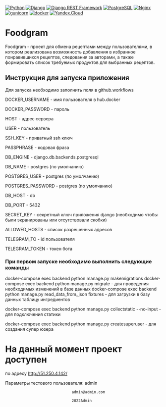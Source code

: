 [![Python](https://img.shields.io/badge/-Python-464646?style=flat-square&logo=Python)](https://www.python.org/)
[![Django](https://img.shields.io/badge/-Django-464646?style=flat-square&logo=Django)](https://www.djangoproject.com/)
[![Django REST Framework](https://img.shields.io/badge/-Django%20REST%20Framework-464646?style=flat-square&logo=Django%20REST%20Framework)](https://www.django-rest-framework.org/)
[![PostgreSQL](https://img.shields.io/badge/-PostgreSQL-464646?style=flat-square&logo=PostgreSQL)](https://www.postgresql.org/)
[![Nginx](https://img.shields.io/badge/-NGINX-464646?style=flat-square&logo=NGINX)](https://nginx.org/ru/)
[![gunicorn](https://img.shields.io/badge/-gunicorn-464646?style=flat-square&logo=gunicorn)](https://gunicorn.org/)
[![docker](https://img.shields.io/badge/-Docker-464646?style=flat-square&logo=docker)](https://www.docker.com/)
[![Yandex.Cloud](https://img.shields.io/badge/-Yandex.Cloud-464646?style=flat-square&logo=Yandex.Cloud)](https://cloud.yandex.ru/)


# Foodgram
Foodgram - проект для обмена рецептами между пользователями, в котором реализована возможность добавления в избранное понравившихся рецептов, следования за авторами, а также формировать список требуемых продуктов для выбранных рецептов.

## Инструкция для запуска приложения
Для запуска необходимо заполнить поля в github.workflows

DOCKER_USERNAME - имя пользователя в hub.docker

DOCKER_PASSWORD - пароль


HOST - адрес сервера

USER - пользователь


SSH_KEY - приватный ssh ключ

PASSPHRASE - кодовая фраза

DB_ENGINE - django.db.backends.postgresql

DB_NAME - postgres (по умолчанию)

POSTGRES_USER - postgres (по умолчанию)

POSTGRES_PASSWORD - postgres (по умолчанию)

DB_HOST - db

DB_PORT - 5432


SECRET_KEY - секретный ключ приложения django (необходимо чтобы были экранированы или отсутствовали скобки)

ALLOWED_HOSTS - список разрешенных адресов


TELEGRAM_TO - id пользователя

TELEGRAM_TOKEN - токен бота

### При первом запуске необходимо выполнить следующие команды
docker-compose exec backend python manage.py makemigrations 
docker-compose exec backend python manage.py migrate - для проведения необходимых изменений в базе данных
docker-compose exec backend python manage.py read_data_from_json fixtures - для загрузки в базу данных таблицу ингредиентов

docker-compose exec backend python manage.py collectstatic --no-input - для подключения статики

docker-compose exec backend python manage.py createsuperuser - для создания супер юзера


# На данный момент проект доступен
по адресу http://51.250.4.142/

Параметры тестового пользователя: admin

                                  admin@admin.com
                                  
                                  2022Admin



